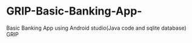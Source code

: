 # GRIP-Basic-Banking-App-
Basic Banking App using Android studio(Java code and sqlite database) GRIP
